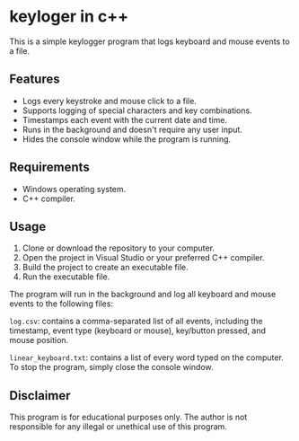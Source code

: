 # keyloger in c++
This is a simple keylogger program that logs keyboard and mouse events to a file.

## Features
- Logs every keystroke and mouse click to a file.
- Supports logging of special characters and key combinations.
- Timestamps each event with the current date and time.
- Runs in the background and doesn't require any user input.
- Hides the console window while the program is running.
## Requirements
* Windows operating system.
* C++ compiler.
## Usage
1. Clone or download the repository to your computer.
2. Open the project in Visual Studio or your preferred C++ compiler.
3. Build the project to create an executable file.
4. Run the executable file.

The program will run in the background and log all keyboard and mouse events to the following files:

`log.csv`: contains a comma-separated list of all events, including the timestamp, event type (keyboard or mouse), key/button pressed, and mouse position.

`linear_keyboard.txt`: contains a list of every word typed on the computer.
To stop the program, simply close the console window.

## Disclaimer
This program is for educational purposes only. The author is not responsible for any illegal or unethical use of this program.

